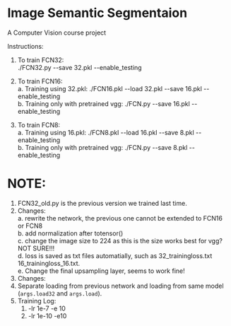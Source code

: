 # Image Semantic Segmentaion		
 A Computer Vision course project		

Instructions:  <br />
1. To train FCN32:<br />
           ./FCN32.py --save 32.pkl --enable_testing<br />

2. To train FCN16:  <br />
  a. Training using 32.pkl:                 ./FCN16.pkl --load 32.pkl --save 16.pkl --enable_testing<br />
  b. Training only with pretrained vgg:     ./FCN.py --save 16.pkl --enable_testing<br />

3. To train FCN8:  <br />
  a. Training using 16.pkl:                  ./FCN8.pkl --load 16.pkl --save 8.pkl --enable_testing<br />
  b. Training only with pretrained vgg:      ./FCN.py --save 8.pkl --enable_testing<br />


# NOTE: 
1. FCN32_old.py is the previous version we trained last time.<br />
2. Changes:<br />
  a. rewrite the network, the previous one cannot be extended to FCN16 or FCN8<br />
  b. add normalization after totensor()<br />
  c. change the image size to 224 as this is the size works best for vgg? NOT SURE!!!<br />
  d. loss is saved as txt files automatially, such as 32_trainingloss.txt 16_trainingloss_16.txt.<br />
  e. Change the final upsampling layer, seems to work fine!
3. Changes:
  1. Separate loading from previous network and loading from same model (`args.load32` and `args.load`).
4. Training Log:
   1. -lr 1e-7 -e 10 
   2. -lr 1e-10 -e10


